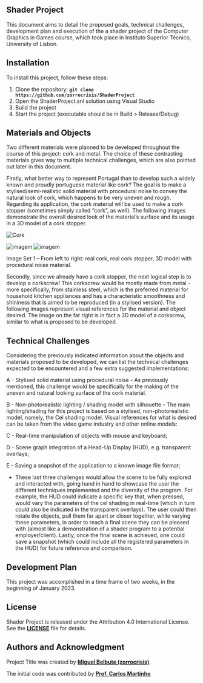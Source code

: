 ## **Shader Project**

This document aims to detail the proposed goals, technical challenges, development plan and execution of the a shader project of the Computer Graphics in Games course, which took place in Instituto Superior Técnico, University of Lisbon.


## **Installation**

To install this project, follow these steps:

1. Clone the repository: **`git clone https://github.com/zorrocrisis/ShaderProject`**
2. Open the ShaderProject.snl solution using Visual Studio
4. Build the project
5. Start the project (executable should be in Build > Release/Debug)

## **Materials and Objects**

Two different materials were planned to be developed throughout the course of this project: cork and metal. The choice of these contrasting materials gives way to multiple technical challenges, which are also pointed out later in this document.

Firstly, what better way to represent Portugal than to develop such a widely known and proudly portuguese material like cork? The goal is to make a stylised/semi-realistic solid material with procedural noise to convey
the natural look of cork, which happens to be very uneven and rough. Regarding its application, the cork material will be used to make a cork stopper (sometimes simply called “cork”, as well). The following images demonstrate the overall desired look of the material’s surface and its usage in a 3D model of a cork stopper.

![Cork](https://github.com/zorrocrisis/ShaderProject/assets/118909502/ae93e098-e915-406a-bb1e-da4370413358)

![imagem](https://github.com/zorrocrisis/ShaderProject/assets/118909502/55e3e966-dfe2-4684-88bf-cf8f6934cc67)
![imagem](https://github.com/zorrocrisis/ShaderProject/assets/118909502/c530acfd-91ac-4472-b80c-f06f5cc6ae83)

Image Set 1 – From left to right: real cork, real cork stopper, 3D model with procedural noise material.

Secondly, since we already have a cork stopper, the next logical step is to develop a corkscrew! This corkscrew would be mostly made from metal - more specifically, from stainless steel, which is the preferred material for household kitchen appliances and has a characteristic smoothness and shininess that is aimed to be reproduced (in a stylised version). The following images represent visual references for the material and object desired. The image on the far right is in fact a 3D model of a corkscrew, similar to what is proposed to be developed.

## **Technical Challenges**

Considering the previously indicated information about the objects and materials proposed to be developed, we can list the technical challenges expected to be encountered and a few extra suggested implementations:

A - Stylised solid material using procedural noise - As previously mentioned, this challenge would be specifically for the making of the uneven and natural looking surface of the cork material.

B - Non-photorealistic lighting / shading model with silhouette - The main lighting/shading for this project is based on a stylised, non-photorealistic model, namely, the Cel shading model. Visual references for what is desired can be taken from the video game industry and other online models:

C - Real-time manipulation of objects with mouse and keyboard;

D - Scene graph integration of a Head-Up Display (HUD), e.g. transparent overlays;

E - Saving a snapshot of the application to a known image file format;

+ These last three challenges would allow the scene to be fully explored and interacted with, going hand in hand to showcase the user the different techniques implemented and the diversity of the program. For example, the HUD could indicate a specific key that, when pressed, would vary the parameters of the cel shading in real-time (which in turn could also be indicated in the transparent overlays). The user could then rotate the objects, pull them far apart or closer together, while varying these parameters, in order to reach a final scene they can be pleased with (almost like a demonstration of a shader program to a potential employer/client). Lastly, once the final scene is achieved, one could save a snapshot (which could include all the registered parameters in the HUD) for future reference and comparison.


## **Development Plan**
This project was accomplished in a time frame of two weeks, in the beginning of January 2023.


## **License**

Shader Project is released under the Attribution 4.0 International License. See the **[LICENSE](https://creativecommons.org/licenses/by/4.0/)** file for details.

## **Authors and Acknowledgment**

Project Title was created by **[Miguel Belbute (zorrocrisis)](https://github.com/zorrocrisis)**.

The initial code was contributed by **[Prof. Carlos Martinho](https://fenix.tecnico.ulisboa.pt/homepage/ist14181)**

